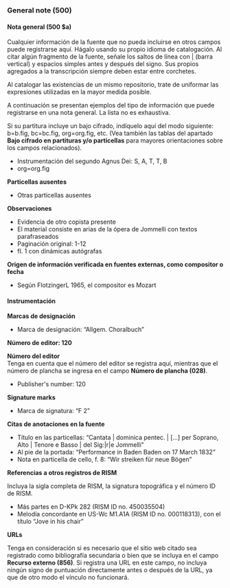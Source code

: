 ### General note (500)

#### Nota general (500 $a)
Cualquier información de la fuente que no pueda incluirse en otros campos puede registrarse aquí. Hágalo usando su propio idioma de catalogación. Al citar algún fragmento de la fuente, señale los saltos de línea con | (barra vertical) y espacios simples antes y después del signo. Sus propios agregados a la transcripción siempre deben estar entre corchetes.

Al catalogar las existencias de un mismo repositorio, trate de uniformar las expresiones utilizadas en la mayor medida posible.

A continuación se presentan ejemplos del tipo de información que puede registrarse en una nota general. La lista no es exhaustiva.

Si su partitura incluye un bajo cifrado, indíquelo aquí del modo siguiente: b=b.fig, bc=bc.fig, org=org.fig, etc. (Vea también las tablas del apartado **Bajo cifrado en partituras y/o particellas** para mayores orientaciones sobre los campos relacionados).

- Instrumentación del segundo Agnus Dei: S, A, T, T, B
- org=org.fig

**Particellas ausentes**

- Otras particellas ausentes

**Observaciones**

- Evidencia de otro copista presente
- El material consiste en arias de la ópera de Jommelli con textos parafraseados
- Paginación original: 1-12
- fl. 1 con dinámicas autógrafas

**Origen de información verificada en fuentes externas, como compositor o fecha**

- Según FlotzingerL 1965, el compositor es Mozart

#### Instrumentación

**Marcas de designación**

- Marca de designación: “Allgem. Choralbuch”

**Número de editor: 120**

**Número del editor**  
Tenga en cuenta que el número del editor se registra aquí, mientras que el número de plancha se ingresa en el campo **Número de plancha (028)**.

- Publisher's number: 120

**Signature marks**

- Marca de signatura: “F 2”

**Citas de anotaciones en la fuente**

- Título en las particellas: “Cantata | dominica pentec. | [...] per Soprano, Alto | Tenore e Basso | del Sig:|r|e Jommelli"
- Al pie de la portada: “Performance in Baden Baden on 17 March 1832”
- Nota en particella de cello, f. 8: “Wir streiken für neue Bögen”

**Referencias a otros registros de RISM**

Incluya la sigla completa de RISM, la signatura topográfica y el número ID de RISM.

- Más partes en D-KPk 282 (RISM ID no. 450035504)
- Melodía concordante en US-Wc M1.A1A (RISM ID no. 000118313), con el título “Jove in his chair”

**URLs**

Tenga en consideración si es necesario que el sitio web citado sea registrado como bibliografía secundaria o bien que se incluya en el campo **Recurso externo (856)**. Si registra una URL en este campo, no incluya ningún signo de puntuación directamente antes o después de la URL, ya que de otro modo el vínculo no funcionará.
